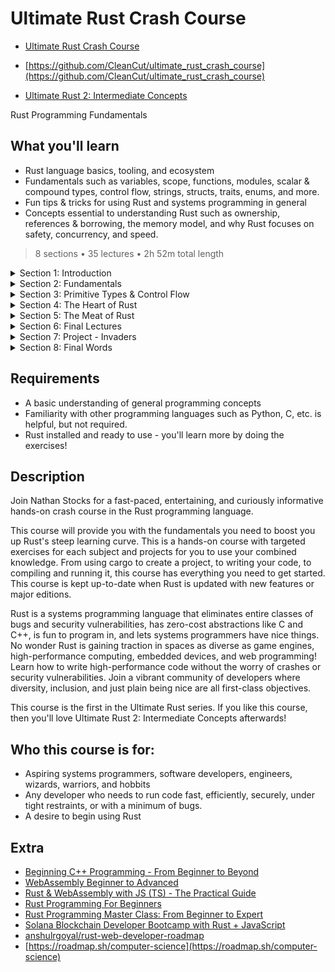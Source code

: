# Ultimate Rust Crash Course

-   [Ultimate Rust Crash Course](https://www.udemy.com/course/ultimate-rust-crash-course/)

-   [https://github.com/CleanCut/ultimate_rust_crash_course](https://github.com/CleanCut/ultimate_rust_crash_course)

-   [Ultimate Rust 2: Intermediate Concepts](https://www.udemy.com/course/ultimate-rust-2/)

Rust Programming Fundamentals

##  What you'll learn

-   Rust language basics, tooling, and ecosystem
-   Fundamentals such as variables, scope, functions, modules, scalar & compound types, control flow, strings, structs, traits, enums, and more.
-   Fun tips & tricks for using Rust and systems programming in general
-   Concepts essential to understanding Rust such as ownership, references & borrowing, the memory model, and why Rust focuses on safety, concurrency, and speed.

> 8 sections • 35 lectures • 2h 52m total length

<details>
  <summary> Section 1: Introduction </summary>

  -   [1. Introduction](contents/1_Introduction.md)   
  -   [2. Exercises Overview](contents/2_Exercises-Overview.md)   
</details>

<details>
  <summary> Section 2: Fundamentals </summary>

  -   [3.  Cargo](contents/3_Cargo.md)   
  -   [4.  Variables](contents/4_Variables.md)   
  -   [5.  Scope](contents/5_Scope.md)   
  -   [6.  Memory Safety](contents/6_Memory-Safety.md)   
  -   [7.  Exercise A - Variables](contents/7_Exercise_A-Variables.md)   
  -   [8.  Functions](contents/8_Functions.md)   
  -   [9.  Exercise B - Functions](contents/9_Exercise_B-Functions.md)   
  -   [10. Module System](contents/10_Module-System.md)   
</details>

<details>
  <summary> Section 3: Primitive Types & Control Flow </summary>

  -   [11. Scalar Types](contents/11_Scalar-Types.md)   
  -   [12. Compound Types](contents/12_Compound-Types.md)   
  -   [13. Exercise C - Simple Types](contents/13_Exercise_C-Simple-Types.md)   
  -   [14. Control Flow](contents/14_Control-Flow.md)   
  -   [15. Strings](contents/15_Strings.md)   
  -   [16. Exercise D - Control Flow & Strings](contents/16_Exercise_D-Control-Flow-%26-Strings.md)   
</details>

<details>
  <summary> Section 4: The Heart of Rust </summary>

  -   [17. Ownership](contents/17_Ownership.md)   
  -   [18. References & Borrowing](contents/18_References-%26-Borrowing.md)   
  -   [19. Exercise E - Ownership & References](contents/19_Exercise_E-Ownership-%26-References.md)   
</details>

<details>
  <summary> Section 5: The Meat of Rust </summary>

  -   [20. Structs](contents/20_Structs.md)   
  -   [21. Traits](contents/21_Traits.md)   
  -   [22. Exercise F - Structs & Traits](contents/22_Exercise_F-Structs-%26-Traits.md)   
  -   [23. Collections](contents/23_Collections.md)   
  -   [24. ](contents)   
  -   [25. ](contents)   
</details>

<details>
  <summary> Section 6: Final Lectures </summary>

  -   [26. ](contents)   
  -   [27. ](contents)   
  -   [28. ](contents)   
</details>

<details>
  <summary> Section 7: Project - Invaders </summary>

  -   [29. ](contents)   
  -   [30. ](contents)   
  -   [31. ](contents)   
  -   [32. ](contents)   
  -   [33. ](contents)   
  -   [34. ](contents)   
</details>

<details>
  <summary> Section 8: Final Words </summary>

  -   [35. Thank You!](contents)
</details>

##  Requirements
-   A basic understanding of general programming concepts
-   Familiarity with other programming languages such as Python, C, etc. is helpful, but not required.
-   Rust installed and ready to use - you'll learn more by doing the exercises!

##  Description

Join Nathan Stocks for a fast-paced, entertaining, and curiously informative hands-on crash course in the Rust programming language.

This course will provide you with the fundamentals you need to boost you up Rust's steep learning curve.  This is a hands-on course with targeted exercises for each subject and projects for you to use your combined knowledge.  From using cargo to create a project, to writing your code, to compiling and running it, this course has everything you need to get started. This course is kept up-to-date when Rust is updated with new features or major editions.

Rust is a systems programming language that eliminates entire classes of bugs and security vulnerabilities, has zero-cost abstractions like C and C++, is fun to program in, and lets systems programmers have nice things. No wonder Rust is gaining traction in spaces as diverse as game engines, high-performance computing, embedded devices, and web programming! Learn how to write high-performance code without the worry of crashes or security vulnerabilities. Join a vibrant community of developers where diversity, inclusion, and just plain being nice are all first-class objectives.

This course is the first in the Ultimate Rust series. If you like this course, then you'll love Ultimate Rust 2: Intermediate Concepts afterwards!

##  Who this course is for:
-   Aspiring systems programmers, software developers, engineers, wizards, warriors, and hobbits
-   Any developer who needs to run code fast, efficiently, securely, under tight restraints, or with a minimum of bugs.
-   A desire to begin using Rust

## Extra
-   [Beginning C++ Programming - From Beginner to Beyond](https://github.com/rust-radio/beginning-cpp-programming-from-beginner-to-beyond)
-   [WebAssembly Beginner to Advanced](https://www.udemy.com/course/webassembly/)
-   [Rust & WebAssembly with JS (TS) - The Practical Guide](https://www.udemy.com/course/rust-webassembly-with-js-ts-the-practical-guide/)
-   [Rust Programming For Beginners](https://www.udemy.com/course/rust-coding-for-beginners/)
-   [Rust Programming Master Class: From Beginner to Expert](https://www.udemy.com/course/rust-programming-master-class-from-beginner-to-expert/)
-   [Solana Blockchain Developer Bootcamp with Rust + JavaScript](https://www.udemy.com/course/solana-developer/)
-   [anshulrgoyal/rust-web-developer-roadmap](https://github.com/anshulrgoyal/rust-web-developer-roadmap)
-   [https://roadmap.sh/computer-science](https://roadmap.sh/computer-science)
